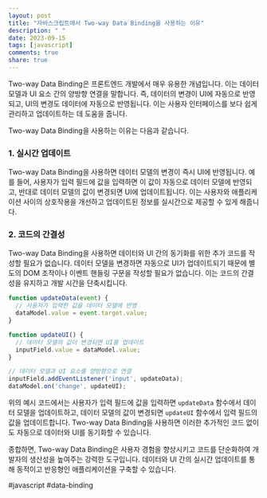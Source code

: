 ```yaml
---
layout: post
title: "자바스크립트에서 Two-way Data Binding을 사용하는 이유"
description: " "
date: 2023-09-15
tags: [javascript]
comments: true
share: true
---
```


Two-way Data Binding은 프론트엔드 개발에서 매우 유용한 개념입니다. 이는 데이터 모델과 UI 요소 간의 양방향 연결을 말합니다. 즉, 데이터의 변경이 UI에 자동으로 반영되고, UI의 변경도 데이터에 자동으로 반영됩니다. 이는 사용자 인터페이스를 보다 쉽게 관리하고 업데이트하는 데 도움을 줍니다.

Two-way Data Binding을 사용하는 이유는 다음과 같습니다.

### 1. 실시간 업데이트

Two-way Data Binding을 사용하면 데이터 모델의 변경이 즉시 UI에 반영됩니다. 예를 들어, 사용자가 입력 필드에 값을 입력하면 이 값이 자동으로 데이터 모델에 반영되고, 반대로 데이터 모델의 값이 변경되면 UI에 업데이트됩니다. 이는 사용자와 애플리케이션 사이의 상호작용을 개선하고 업데이트된 정보를 실시간으로 제공할 수 있게 해줍니다.

### 2. 코드의 간결성

Two-way Data Binding을 사용하면 데이터와 UI 간의 동기화를 위한 추가 코드를 작성할 필요가 없습니다. 데이터 모델을 변경하면 자동으로 UI가 업데이트되기 때문에 별도의 DOM 조작이나 이벤트 핸들링 구문을 작성할 필요가 없습니다. 이는 코드의 간결성을 유지하고 개발 시간을 단축시킵니다.

```javascript
function updateData(event) {
  // 사용자가 입력한 값을 데이터 모델에 반영
  dataModel.value = event.target.value;
}

function updateUI() {
  // 데이터 모델의 값이 변경되면 UI를 업데이트
  inputField.value = dataModel.value;
}

// 데이터 모델과 UI 요소를 양방향으로 연결
inputField.addEventListener('input', updateData);
dataModel.on('change', updateUI);
```

위의 예시 코드에서는 사용자가 입력 필드에 값을 입력하면 `updateData` 함수에서 데이터 모델을 업데이트하고, 데이터 모델의 값이 변경되면 `updateUI` 함수에서 입력 필드의 값을 업데이트합니다. Two-way Data Binding을 사용하면 이러한 추가적인 코드 없이도 자동으로 데이터와 UI를 동기화할 수 있습니다.

종합하면, Two-way Data Binding은 사용자 경험을 향상시키고 코드를 단순화하여 개발자의 생산성을 높여주는 강력한 도구입니다. 데이터와 UI 간의 실시간 업데이트를 통해 동적이고 반응형인 애플리케이션을 구축할 수 있습니다.

#javascript #data-binding